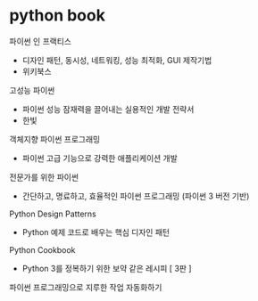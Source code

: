 # python book

파이썬 인 프랙티스

* 디자인 패턴, 동시성, 네트워킹, 성능 최적화, GUI 제작기법
* 위키북스

고성능 파이썬

* 파이썬 성능 잠재력을 끌어내는 실용적인 개발 전략서
* 한빛

객체지향 파이썬 프로그래밍

* 파이썬 고급 기능으로 강력한 애플리케이션 개발

전문가를 위한 파이썬

* 간단하고, 명료하고, 효율적인 파이썬 프로그래밍 (파이썬 3 버전 기반)

Python Design Patterns

* Python 예제 코드로 배우는 핵심 디자인 패턴

Python Cookbook

* Python 3를 정복하기 위한 보약 같은 레시피 [ 3판 ]

파이썬 프로그래밍으로 지루한 작업 자동화하기
